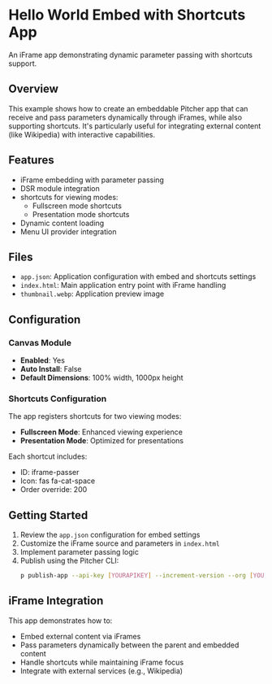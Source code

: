 # Hello World Embed with Shortcuts App

An iFrame app demonstrating dynamic parameter passing with shortcuts support.

## Overview

This example shows how to create an embeddable Pitcher app that can receive and pass parameters dynamically through iFrames, while also supporting shortcuts. It's particularly useful for integrating external content (like Wikipedia) with interactive capabilities.

## Features

- iFrame embedding with parameter passing
- DSR module integration
- shortcuts for viewing modes:
  - Fullscreen mode shortcuts
  - Presentation mode shortcuts
- Dynamic content loading
- Menu UI provider integration

## Files

- `app.json`: Application configuration with embed and shortcuts settings
- `index.html`: Main application entry point with iFrame handling
- `thumbnail.webp`: Application preview image

## Configuration

### Canvas Module
- **Enabled**: Yes
- **Auto Install**: False
- **Default Dimensions**: 100% width, 1000px height

### Shortcuts Configuration
The app registers shortcuts for two viewing modes:
- **Fullscreen Mode**: Enhanced viewing experience
- **Presentation Mode**: Optimized for presentations

Each shortcut includes:
- ID: iframe-passer
- Icon: fas fa-cat-space
- Order override: 200

## Getting Started

1. Review the `app.json` configuration for embed settings
2. Customize the iFrame source and parameters in `index.html`
3. Implement parameter passing logic
4. Publish using the Pitcher CLI:
   ```bash
   p publish-app --api-key [YOURAPIKEY] --increment-version --org [YOURORG]
   ```

## iFrame Integration

This app demonstrates how to:
- Embed external content via iFrames
- Pass parameters dynamically between the parent and embedded content
- Handle shortcuts while maintaining iFrame focus
- Integrate with external services (e.g., Wikipedia)